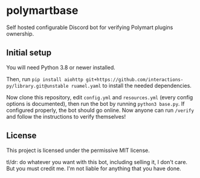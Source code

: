 # polymartbase
 Self hosted configurable Discord bot for verifying Polymart plugins ownership.

## Initial setup
 You will need Python 3.8 or newer installed.

 Then, run `pip install aiohttp git+https://github.com/interactions-py/library.git@unstable ruamel.yaml` to install the needed dependencies. 

 Now clone this repository, edit `config.yml` and `resources.yml` (every config options is documented), then run the bot by running `python3 base.py`. If configured properly, the bot should go online. Now anyone can run `/verify` and follow the instructions to verify themselves!

## License
 This project is licensed under the permissive MIT license.
 
 tl/dr: do whatever you want with this bot, including selling it, I don't care. But you must credit me. I'm not liable for anything that you have done.
